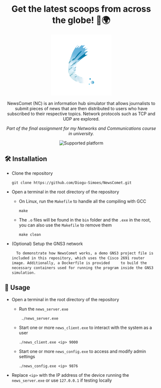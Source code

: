 <h1 align="center">
  Get the latest scoops from across the globe! 📰🌍
</h1>

<p align="center">
  <picture>
    <img src="res/logo.png" alt="NewsComet logo" width="200px">
  </picture>
</p>

<p align="center">
  NewsComet (NC) is an information hub simulator that allows journalists to submit pieces of news that are then distributed to users who have subscribed to their respective     topics. Network protocols such as TCP and UDP are explored.
</p>
<p align="center">
  <i>Part of the final assignment for my Networks and Communications course in university.</i>
</p>

<p align="center">
  <picture>
    <img src="https://img.shields.io/badge/platform-linux-blue" alt="Supported platform">
  </picture>
</p>

<h2>
🛠️ Installation
</h2>

* Clone the repository
  ```
  git clone https://github.com/Diogu-Simoes/NewsComet.git
  ```

* Open a terminal in the root directory of the repository

  * On Linux, run the `Makefile` to handle all the compiling with GCC
    ```
    make
    ```
  
  * The `.o` files will be found in the `bin` folder and the `.exe` in the root, you can also use the `Makefile` to remove them
    ```
    make clean
    ```
 
* (Optional) Setup the GNS3 network
  ```
    To demonstrate how NewsComet works, a demo GNS3 project file is included in this repository, which uses the Cisco 2691 router image. Additionally, a Dockerfile is provided     to build the necessary containers used for running the program inside the GNS3 simulation.
  ```
  
<h2>
🚩 Usage
</h2>

* Open a terminal in the root directory of the repository

  * Run the `news_server.exe`
    ```
     ./news_server.exe
    ```

  * Start one or more `news_client.exe` to interact with the system as a user
    ```
    ./news_client.exe <ip> 9000
    ```

  * Start one or more `news_config.exe` to access and modify admin settings
    ```
    ./news_config.exe <ip> 9876
    ```

* Replace `<ip>` with the IP address of the device running the `news_server.exe` or use `127.0.0.1` if testing locally


